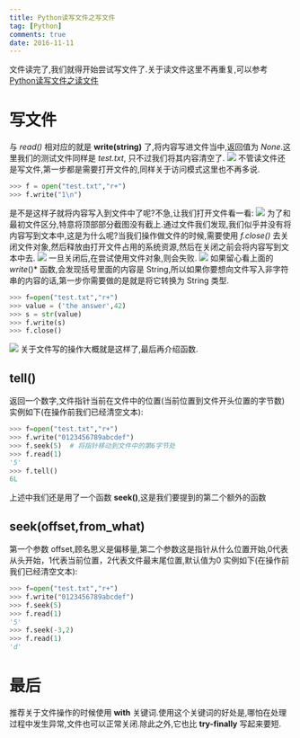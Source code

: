 ```yaml
---
title: Python读写文件之写文件
tag: [Python]
comments: true
date: 2016-11-11
---
```






文件读完了,我们就得开始尝试写文件了.关于读文件这里不再重复,可以参考[Python读写文件之读文件](http://www.leetao94.cn/2016/11/11/Python%E8%AF%BB%E5%86%99%E6%96%87%E4%BB%B6%E4%B9%8B%E8%AF%BB%E6%96%87%E4%BB%B6/)

# 写文件
与 *read()* 相对应的就是 **write(string)** 了,将内容写进文件当中,返回值为 *None*.这里我们的测试文件同样是 *test.txt*, 只不过我们将其内容清空了.
![](http://ww3.sinaimg.cn/large/d9e82fa4jw1f9ohez44sbj209e083dg0.jpg)
不管读文件还是写文件,第一步都是需要打开文件的,同样关于访问模式这里也不再多说.

```python
>>> f = open("test.txt","r+")
>>> f.write("1\n")
```
是不是这样子就将内容写入到文件中了呢?不急,让我们打开文件看一看:
![](http://ww2.sinaimg.cn/large/d9e82fa4jw1f9ohoddgkij208n04k3yi.jpg)
为了和最初文件区分,特意将顶部部分截图没有截上.通过文件我们发现,我们似乎并没有将内容写到文本中,这是为什么呢?当我们操作做文件的时候,需要使用 *f.close()* 去关闭文件对象,然后释放由打开文件占用的系统资源,然后在关闭之前会将内容写到文本中去.
![](http://ww1.sinaimg.cn/large/d9e82fa4jw1f9ohvhi90nj20ep02jq36.jpg)
一旦关闭后,在尝试使用文件对象,则会失败.
![](http://ww2.sinaimg.cn/large/d9e82fa4jw1f9ohwmbmnij20a004awf5.jpg)
如果留心看上面的 *write*()* 函数,会发现括号里面的内容是 String,所以如果你要想向文件写入非字符串的内容的话,第一步你需要做的是就是将它转换为 String 类型.

```python
>>> f=open("test.txt","r+")
>>> value = ('the answer',42)
>>> s = str(value)
>>> f.write(s)
>>> f.close()
```
![](http://ww4.sinaimg.cn/large/d9e82fa4jw1f9oi9k40zvj209o04jdg0.jpg)
关于文件写的操作大概就是这样了,最后再介绍函数.

## tell()
返回一个数字,文件指针当前在文件中的位置(当前位置到文件开头位置的字节数)
实例如下(在操作前我们已经清空文本):
```python
>>> f=open("test.txt","r+")
>>> f.write("0123456789abcdef")
>>> f.seek(5)  # 将指针移动到文件中的第6字节处
>>> f.read(1)
'5'
>>> f.tell()
6L
```
上述中我们还是用了一个函数 **seek()**,这是我们要提到的第二个额外的函数

## seek(offset,from_what)
第一个参数 offset,顾名思义是偏移量,第二个参数这是指针从什么位置开始,0代表从头开始，1代表当前位置，2代表文件最末尾位置,默认值为0
实例如下(在操作前我们已经清空文本):
```python
>>> f=open("test.txt","r+")
>>> f.write("0123456789abcdef")
>>> f.seek(5)
>>> f.read(1)
'5'
>>> f.seek(-3,2)
>>> f.read(1)
'd'
```

# 最后
推荐关于文件操作的时候使用 **with** 关键词.使用这个关键词的好处是,哪怕在处理过程中发生异常,文件也可以正常关闭.除此之外,它也比 **try-finally** 写起来要短.